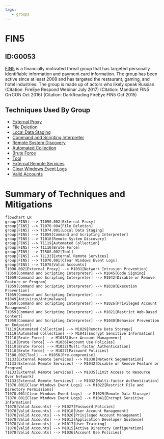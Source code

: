 ```yaml
---
tags:
   - groups
---
```

# FIN5
## ID:G0053
[FIN5](/mitre/groups/G0053) is a financially motivated threat group that has targeted personally identifiable information and payment card information. The group has been active since at least 2008 and has targeted the restaurant, gaming, and hotel industries. The group is made up of actors who likely speak Russian. (Citation: FireEye Respond Webinar July 2017) (Citation: Mandiant FIN5 GrrCON Oct 2016) (Citation: DarkReading FireEye FIN5 Oct 2015)
## Techniques Used By Group
* [External Proxy](techniques/T1090/002)
* [File Deletion](techniques/T1070/004)
* [Local Data Staging](techniques/T1074/001)
* [Command and Scripting Interpreter](techniques/T1059)
* [Remote System Discovery](techniques/T1018)
* [Automated Collection](techniques/T1119)
* [Brute Force](techniques/T1110)
* [Tool](techniques/T1588/002)
* [External Remote Services](techniques/T1133)
* [Clear Windows Event Logs](techniques/T1070/001)
* [Valid Accounts](techniques/T1078)

# Summary of Techniques and Mitigations
```mermaid
flowchart LR
group[FIN5] --> T1090.002[External Proxy]
group[FIN5] --> T1070.004[File Deletion]
group[FIN5] --> T1074.001[Local Data Staging]
group[FIN5] --> T1059[Command and Scripting Interpreter]
group[FIN5] --> T1018[Remote System Discovery]
group[FIN5] --> T1119[Automated Collection]
group[FIN5] --> T1110[Brute Force]
group[FIN5] --> T1588.002[Tool]
group[FIN5] --> T1133[External Remote Services]
group[FIN5] --> T1070.001[Clear Windows Event Logs]
group[FIN5] --> T1078[Valid Accounts]
T1090.002[External Proxy] --> M1031[Network Intrusion Prevention]
T1059[Command and Scripting Interpreter] --> M1045[Code Signing]
T1059[Command and Scripting Interpreter] --> M1042[Disable or Remove Feature or Program]
T1059[Command and Scripting Interpreter] --> M1038[Execution Prevention]
T1059[Command and Scripting Interpreter] --> M1049[Antivirus/Antimalware]
T1059[Command and Scripting Interpreter] --> M1026[Privileged Account Management]
T1059[Command and Scripting Interpreter] --> M1021[Restrict Web-Based Content]
T1059[Command and Scripting Interpreter] --> M1040[Behavior Prevention on Endpoint]
T1119[Automated Collection] --> M1029[Remote Data Storage]
T1119[Automated Collection] --> M1041[Encrypt Sensitive Information]
T1110[Brute Force] --> M1018[User Account Management]
T1110[Brute Force] --> M1036[Account Use Policies]
T1110[Brute Force] --> M1032[Multi-factor Authentication]
T1110[Brute Force] --> M1027[Password Policies]
T1588.002[Tool] --> M1056[Pre-compromise]
T1133[External Remote Services] --> M1030[Network Segmentation]
T1133[External Remote Services] --> M1042[Disable or Remove Feature or Program]
T1133[External Remote Services] --> M1035[Limit Access to Resource Over Network]
T1133[External Remote Services] --> M1032[Multi-factor Authentication]
T1070.001[Clear Windows Event Logs] --> M1022[Restrict File and Directory Permissions]
T1070.001[Clear Windows Event Logs] --> M1029[Remote Data Storage]
T1070.001[Clear Windows Event Logs] --> M1041[Encrypt Sensitive Information]
T1078[Valid Accounts] --> M1027[Password Policies]
T1078[Valid Accounts] --> M1018[User Account Management]
T1078[Valid Accounts] --> M1026[Privileged Account Management]
T1078[Valid Accounts] --> M1013[Application Developer Guidance]
T1078[Valid Accounts] --> M1017[User Training]
T1078[Valid Accounts] --> M1015[Active Directory Configuration]
T1078[Valid Accounts] --> M1036[Account Use Policies]
```